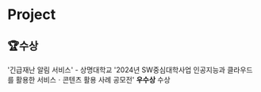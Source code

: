 # Project
## 🏆️수상
'긴급재난 알림 서비스' - 상명대학교 '2024년 SW중심대학사업 인공지능과 클라우드를 활용한 서비스ㆍ콘텐츠 활용 사례 공모전' **우수상** 수상
